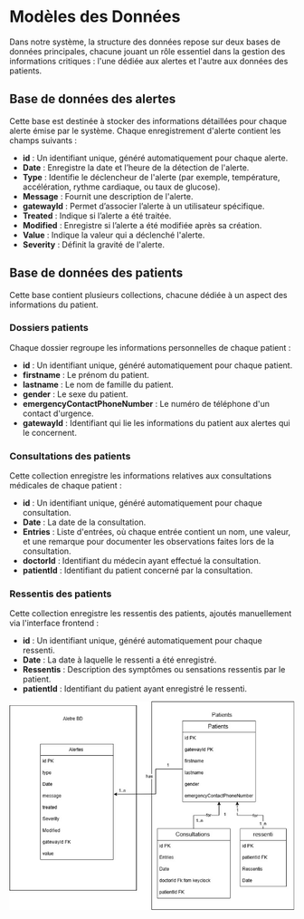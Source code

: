 # Modèles des Données

Dans notre système, la structure des données repose sur deux bases de données principales, chacune jouant un rôle 
essentiel dans la gestion des informations critiques : l'une dédiée aux alertes et l'autre aux données des patients.

## Base de données des alertes
Cette base est destinée à stocker des informations détaillées pour chaque alerte émise par le système. 
Chaque enregistrement d'alerte contient les champs suivants :

- **id** : Un identifiant unique, généré automatiquement pour chaque alerte.
- **Date** : Enregistre la date et l’heure de la détection de l'alerte.
- **Type** : Identifie le déclencheur de l'alerte (par exemple, température, accélération, rythme cardiaque, ou taux de glucose).
- **Message** : Fournit une description de l'alerte.
- **gatewayId** : Permet d’associer l’alerte à un utilisateur spécifique.
- **Treated** : Indique si l’alerte a été traitée.
- **Modified** : Enregistre si l’alerte a été modifiée après sa création.
- **Value** : Indique la valeur qui a déclenché l'alerte.
- **Severity** : Définit la gravité de l'alerte.

## Base de données des patients
Cette base contient plusieurs collections, chacune dédiée à un aspect des informations du patient.

### Dossiers patients
Chaque dossier regroupe les informations personnelles de chaque patient :

- **id** : Un identifiant unique, généré automatiquement pour chaque patient.
- **firstname** : Le prénom du patient.
- **lastname** : Le nom de famille du patient.
- **gender** : Le sexe du patient.
- **emergencyContactPhoneNumber** : Le numéro de téléphone d'un contact d'urgence.
- **gatewayId** : Identifiant qui lie les informations du patient aux alertes qui le concernent.

### Consultations des patients
Cette collection enregistre les informations relatives aux consultations médicales de chaque patient :

- **id** : Un identifiant unique, généré automatiquement pour chaque consultation.
- **Date** : La date de la consultation.
- **Entries** : Liste d'entrées, où chaque entrée contient un nom, une valeur, et une remarque pour 
documenter les observations faites lors de la consultation.
- **doctorId** : Identifiant du médecin ayant effectué la consultation.
- **patientId** : Identifiant du patient concerné par la consultation.


### Ressentis des patients
Cette collection enregistre les ressentis des patients, ajoutés manuellement via l'interface frontend :

- **id** : Un identifiant unique, généré automatiquement pour chaque ressenti.
- **Date** : La date à laquelle le ressenti a été enregistré.
- **Ressentis** : Description des symptômes ou sensations ressentis par le patient.
- **patientId** : Identifiant du patient ayant enregistré le ressenti.

<img src="../diagrams/Archi_model_de_donnees.jpg">
